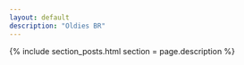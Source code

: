 ```yaml
---
layout: default
description: "Oldies BR"
---
```

{% include section_posts.html section = page.description %}
